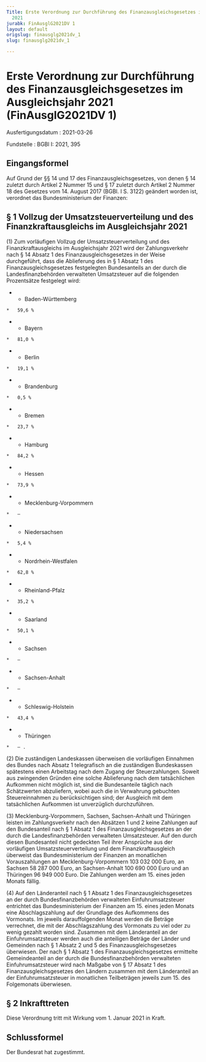 ```yaml
---
Title: Erste Verordnung zur Durchführung des Finanzausgleichsgesetzes im Ausgleichsjahr
  2021
jurabk: FinAusglG2021DV 1
layout: default
origslug: finausglg2021dv_1
slug: finausglg2021dv_1

---
```


# Erste Verordnung zur Durchführung des Finanzausgleichsgesetzes im Ausgleichsjahr 2021 (FinAusglG2021DV 1)

Ausfertigungsdatum
:   2021-03-26

Fundstelle
:   BGBl I: 2021, 395


## Eingangsformel

Auf Grund der §§ 14 und 17 des Finanzausgleichsgesetzes, von denen §
14 zuletzt durch Artikel 2 Nummer 15 und § 17 zuletzt durch Artikel 2
Nummer 18 des Gesetzes vom 14. August 2017 (BGBl. I S. 3122) geändert
worden ist, verordnet das Bundesministerium der Finanzen:


## § 1 Vollzug der Umsatzsteuerverteilung und des Finanzkraftausgleichs im Ausgleichsjahr 2021

(1) Zum vorläufigen Vollzug der Umsatzsteuerverteilung und des
Finanzkraftausgleichs im Ausgleichsjahr 2021 wird der Zahlungsverkehr
nach § 14 Absatz 1 des Finanzausgleichsgesetzes in der Weise
durchgeführt, dass die Ablieferung des in § 1 Absatz 1 des
Finanzausgleichsgesetzes festgelegten Bundesanteils an der durch die
Landesfinanzbehörden verwalteten Umsatzsteuer auf die folgenden
Prozentsätze festgelegt wird:

*    *   Baden-Württemberg

    *   59,6 %


*    *   Bayern

    *   81,0 %


*    *   Berlin

    *   19,1 %


*    *   Brandenburg

    *   0,5 %


*    *   Bremen

    *   23,7 %


*    *   Hamburg

    *   84,2 %


*    *   Hessen

    *   73,9 %


*    *   Mecklenburg-Vorpommern

    *   –


*    *   Niedersachsen

    *   5,4 %


*    *   Nordrhein-Westfalen

    *   62,8 %


*    *   Rheinland-Pfalz

    *   35,2 %


*    *   Saarland

    *   50,1 %


*    *   Sachsen

    *   –


*    *   Sachsen-Anhalt

    *   –


*    *   Schleswig-Holstein

    *   43,4 %


*    *   Thüringen

    *   – .




(2) Die zuständigen Landeskassen überweisen die vorläufigen Einnahmen
des Bundes nach Absatz 1 telegrafisch an die zuständigen Bundeskassen
spätestens einen Arbeitstag nach dem Zugang der Steuerzahlungen.
Soweit aus zwingenden Gründen eine solche Ablieferung nach dem
tatsächlichen Aufkommen nicht möglich ist, sind die Bundesanteile
täglich nach Schätzwerten abzuliefern, wobei auch die in Verwahrung
gebuchten Steuereinnahmen zu berücksichtigen sind; der Ausgleich mit
dem tatsächlichen Aufkommen ist unverzüglich durchzuführen.

(3) Mecklenburg-Vorpommern, Sachsen, Sachsen-Anhalt und Thüringen
leisten im Zahlungsverkehr nach den Absätzen 1 und 2 keine Zahlungen
auf den Bundesanteil nach § 1 Absatz 1 des Finanzausgleichsgesetzes an
der durch die Landesfinanzbehörden verwalteten Umsatzsteuer. Auf den
durch diesen Bundesanteil nicht gedeckten Teil ihrer Ansprüche aus der
vorläufigen Umsatzsteuerverteilung und dem Finanzkraftausgleich
überweist das Bundesministerium der Finanzen an monatlichen
Vorauszahlungen an Mecklenburg-Vorpommern 103 032 000 Euro, an Sachsen
58 287 000 Euro, an Sachsen-Anhalt 100 690 000 Euro und an Thüringen
96 949 000 Euro. Die Zahlungen werden am 15. eines jeden Monats
fällig.

(4) Auf den Länderanteil nach § 1 Absatz 1 des
Finanzausgleichsgesetzes an der durch Bundesfinanzbehörden verwalteten
Einfuhrumsatzsteuer entrichtet das Bundesministerium der Finanzen am
15\. eines jeden Monats eine Abschlagszahlung auf der Grundlage des
Aufkommens des Vormonats. Im jeweils darauffolgenden Monat werden die
Beträge verrechnet, die mit der Abschlagszahlung des Vormonats zu viel
oder zu wenig gezahlt worden sind. Zusammen mit dem Länderanteil an
der Einfuhrumsatzsteuer werden auch die anteiligen Beträge der Länder
und Gemeinden nach § 1 Absatz 2 und 5 des Finanzausgleichsgesetzes
überwiesen. Der nach § 1 Absatz 1 des Finanzausgleichsgesetzes
ermittelte Gemeindeanteil an der durch die Bundesfinanzbehörden
verwalteten Einfuhrumsatzsteuer wird nach Maßgabe von § 17 Absatz 1
des Finanzausgleichsgesetzes den Ländern zusammen mit dem Länderanteil
an der Einfuhrumsatzsteuer in monatlichen Teilbeträgen jeweils zum 15.
des Folgemonats überwiesen.


## § 2 Inkrafttreten

Diese Verordnung tritt mit Wirkung vom 1. Januar 2021 in Kraft.


## Schlussformel

Der Bundesrat hat zugestimmt.

